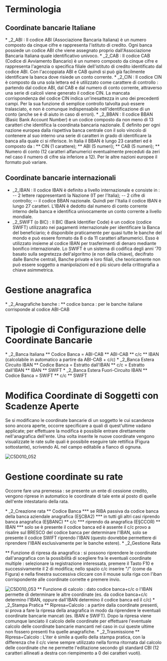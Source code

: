 # Terminologia
## Coordinate bancarie Italiane
 \* _2_ABI :  Il codice ABI (Associazione Bancaria Italiana) è un numero composto da cinque cifre e rappresenta l'istituto di credito. Ogni banca possiede un codice ABI che viene assegnato proprio dall'Associazione Bancaria Italiana quale identificativo univoco.
 \* _2_CAB :  Il codice CAB (Codice di Avviamento Bancario) è un numero composto da cinque cifre e rappresenta l'agenzia o specifica filiale dell'istituto di credito identificato dal codice ABI. Con l'accoppiata ABI e CAB quindi si può già facilmente identificare la banca dove risiede un conto corrente.
 \* _2_CIN :  Il codice CIN è composto da una sola lettera ed è utilizzato come carattere di controllo :  partendo dal codice ABI, dal CAB e dal numero di conto corrente, attraverso una serie di calcoli viene generato il codice CIN. La mancata corrispondenza del codice CIN indica un'inesattezza in uno dei precedenti campi. Per la sua funzione di semplice controllo talvolta può essere tralasciato, e non è comunque indispensabile nell'identificazione di un conto (anche se è di aiuto in caso di errori).
 \* _2_BBAN :  Il codice BBAN (Basic Bank Account Number) è un codice composto da non meno di 13 caratteri che identifica la coordinata bancaria nazionale. È definito per ogni nazione europea dalla rispettiva banca centrale con il solo vincolo di contenere al suo interno una serie di caratteri in grado di identificare la banca alla quale ci si riferisce. In Italia il BBAN è lungo 23 caratteri ed è composto da : 
 \*\* CIN (1 carattere);
 \*\* ABI (5 numeri);
 \*\* CAB (5 numeri);
 \*\* Numero di conto (12 caratteri alfanumerici eventualmente preceduti da zeri nel caso il numero di cifre sia inferiore a 12).
Per le altre nazioni europee il formato può variare.

## Coordinate bancarie internazionali

- _2_IBAN :  Il codice IBAN è definito a livello internazionale e consiste in : 
-- 2 lettere rappresentanti la Nazione (IT per l'Italia);
-- 2 cifre di controllo;
-- il codice BBAN nazionale.
Quindi per l'Italia il codice IBAN è lungo 27 caratteri. L'IBAN è dedotto dal numero di conto corrente interno della banca e identifica univocamente un conto corrente a livello mondiale.
- _2_SWIFT (o BIC) :  Il BIC (Bank Identifier Code) è un codice (codice SWIFT) utilizzato nei pagamenti internazionale per identificare la Banca del beneficiario; è disponibile praticamente per quasi tutte le banche del mondo e può essere formato da 8 o da 11 caratteri alfanumerici. Esso è utilizzato insieme al codice IBAN per trasferimenti di denaro mediante bonifico internazionale.
Lo SWIFT è un sistema di codifica degli anni '70 basato sulla segretezza dell'algoritmo (e non della chiave), decifrato dalle Banche centrali, Banche private e loro filiali, che teoricamente non può essere soggetto a manipolazioni ed è più sicuro della crittografia a chiave asimmetrica.


# Gestione anagrafica
 \* _2_Anagrafiche banche : 
 \*\* codice banca :  per le banche italiane corrisponde al codice ABI-CAB

# Tipologie di Configurazione delle Coordinate Bancarie
 \* _2_Banca Italiana
 \*\* Codice Banca = ABI-CAB
 \*\* ABI-CAB
 \*\* c/c
 \*\* IBAN (calcolabile in automatico a partire da ABI-CAB + c/c)
 \* _2_Banca Estera Circuito IBAN
 \*\* Codice Banca = Estratto dall'IBAN
 \*\* c/c = Estratto dall'IBAN
 \*\* IBAN
 \*\* SWIFT
 \* _2_Banca Estera Fuori-Circuito IBAN
 \*\* Codice Banca = SWIFT
 \*\* c/c
 \*\* SWIFT

# Modifica Coordinate di Soggetti con Scadenze Aperte

Se si modificano le coordinate bancarie di un soggetto le cui scandenze sono ancora aperte, occorre specificare a quali di quest'ultime vadano applicate; per effettuare la modifica è possibile entrare direttamente nell'anagrafica dell'ente.
Una volta inserite le nuove coordinate vengono visualizzate le rate sulle quali è possibile eseguire tale rettifica (Figura sottostante), scrivendo AL nel campo editabile a fianco di ognuna.

![C5D010_052](http://doc.smeup.com/immagini/C5D010_H/C5D010_052.png)
# Gestione coordinate su rate
Occorre fare una premessa :  se presente un ente di cessione credito, vengono riprese in automatico le coordinate di tale ente al posto di quelle dell'ente intestatario della rata.

 \* _2_Creazione rata
 \*\* Codice Banca
 \*\*\* se RIBA passiva da codice banca della banca aziendale anagrafica (E§CBA2)
 \*\*\* in tutti gli altri casi riprendo banca anagrafica (E§BANC)
 \*\* c/c
 \*\*\* riprendo da anagrafica (E§CCOR)
 \*\* IBAN
 \*\*\* solo se è presente il codice banca ed è assente il c/c provo a risalire sul BRESCO del codice banca per determinare l'IBAN, solo se presente il codice SWIFT riprendo l'IBAN (questo dovrebbe permettere di riprendere l'IBAN esclusivamente per le banche estere).
 \* _2_Gestione Rata

 \*\* Funzione di ripresa da anagrafica :  si possono riprendere le coordinate dall'anagrafica con la possibilità di scegliere fra le eventuali coordinate multiple :  selezionare la registrazione interessata, premere il Tasto F10 e successivamente il 2 di modifica; nello spazio c/c inserire "/" (come da Figura) e nella finestra successiva cliccare con il mouse sulla riga con l'iban corrispondente alle coordinate corrette e premere invio.

![C5D010_053](http://doc.smeup.com/immagini/C5D010_H/C5D010_053.png)
 \*\* Funzione di calcolo :  dato codice banca+c/c o l'IBAN permette di determinare le altre coordinate (es. da codice banca+c/c determino l'IBAN, oppure dall'IBAN determino il codice banca ed il c/c)
 \* _2_Stampa Pratica
 \*\* Ripresa+Calcolo :  a partire dalla coordinate presenti, si prova a fare la ripresa della anagrafica in modo da riprendere le eventuali coordinate bancarie mancati (es. IBAN e SWIFT).
Dopo la ripresa viene comunque lanciato il calcolo delle coordinate per effettuare l'eventuale calcolo delle coordinate bancarie mancanti nel caso in cui queste ultime non fossero presenti fra quelle anagrafiche.
 \* _2_Trasmissione
 \*\* Ripresa+Calcolo :  L'iter è simile a quello della stampa pratica, con la differenza che il c/c viene sempre utilizzato nella forma ritornata dal calcolo delle coordinate che ne permette l'editazione secondo gli standard CBI (12 caratteri allineati a destra con riempimento a 0 dei caratteri vuoti).
